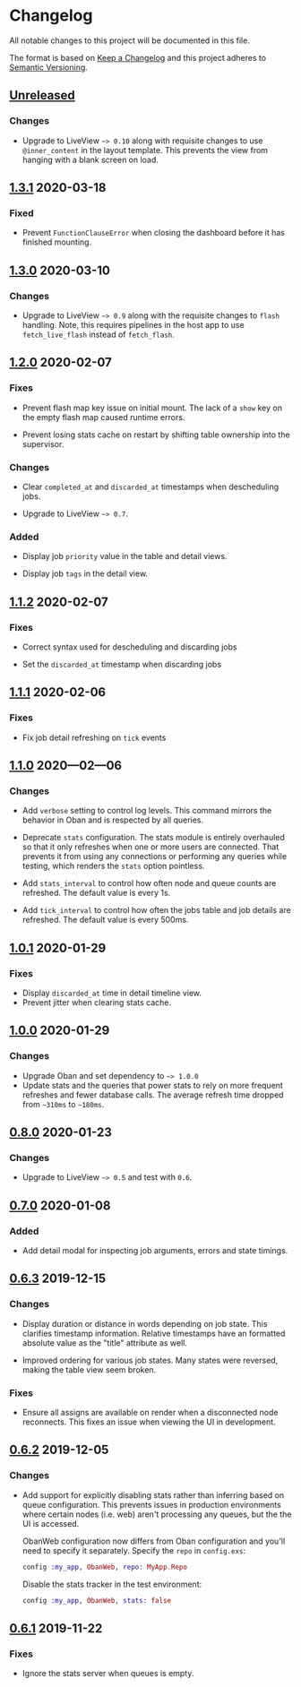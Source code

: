 # Changelog

All notable changes to this project will be documented in this file.

The format is based on [Keep a Changelog](http://keepachangelog.com/en/1.0.0/)
and this project adheres to [Semantic Versioning](http://semver.org/spec/v2.0.0.html).

## [Unreleased]

### Changes

- Upgrade to LiveView `~> 0.10` along with requisite changes to use
  `@inner_content` in the layout template. This prevents the view from hanging
  with a blank screen on load.

## [1.3.1] 2020-03-18

### Fixed

- Prevent `FunctionClauseError` when closing the dashboard before it has
  finished mounting.

## [1.3.0] 2020-03-10

### Changes

- Upgrade to LiveView `~> 0.9` along with the requisite changes to `flash`
  handling. Note, this requires pipelines in the host app to use
  `fetch_live_flash` instead of `fetch_flash`.

## [1.2.0] 2020-02-07

### Fixes

- Prevent flash map key issue on initial mount. The lack of a `show` key on the
  empty flash map caused runtime errors.

- Prevent losing stats cache on restart by shifting table ownership into the
  supervisor.

### Changes

- Clear `completed_at` and `discarded_at` timestamps when descheduling jobs.

- Upgrade to LiveView `~> 0.7`.

### Added

- Display job `priority` value in the table and detail views.

- Display job `tags` in the detail view.

## [1.1.2] 2020-02-07

### Fixes

- Correct syntax used for descheduling and discarding jobs

- Set the `discarded_at` timestamp when discarding jobs

## [1.1.1] 2020-02-06

### Fixes

- Fix job detail refreshing on `tick` events

## [1.1.0] 2020—02—06

### Changes

- Add `verbose` setting to control log levels. This command mirrors the behavior
  in Oban and is respected by all queries.

- Deprecate `stats` configuration. The stats module is entirely overhauled so
  that it only refreshes when one or more users are connected. That prevents it
  from using any connections or performing any queries while testing, which
  renders the `stats` option pointless.

- Add `stats_interval` to control how often node and queue counts are refreshed.
  The default value is every 1s.

- Add `tick_interval` to control how often the jobs table and job details are
  refreshed. The default value is every 500ms.

## [1.0.1] 2020-01-29

### Fixes

- Display `discarded_at` time in detail timeline view.
- Prevent jitter when clearing stats cache.

## [1.0.0] 2020-01-29

### Changes

- Upgrade Oban and set dependency to `~> 1.0.0`
- Update stats and the queries that power stats to rely on more frequent
  refreshes and fewer database calls. The average refresh time dropped from
  `~310ms` to `~180ms`.

## [0.8.0] 2020-01-23

### Changes

- Upgrade to LiveView `~> 0.5` and test with `0.6`.

## [0.7.0] 2020-01-08

### Added

- Add detail modal for inspecting job arguments, errors and state timings.

## [0.6.3] 2019-12-15

### Changes

- Display duration or distance in words depending on job state. This clarifies
  timestamp information. Relative timestamps have an formatted absolute value as
  the "title" attribute as well.

- Improved ordering for various job states. Many states were reversed, making
  the table view seem broken.

### Fixes

- Ensure all assigns are available on render when a disconnected node
  reconnects. This fixes an issue when viewing the UI in development.

## [0.6.2] 2019-12-05

### Changes

- Add support for explicitly disabling stats rather than inferring based on
  queue configuration. This prevents issues in production environments where
  certain nodes (i.e. web) aren't processing any queues, but the the UI is
  accessed.

  ObanWeb configuration now differs from Oban configuration and you'll need to
  specify it separately. Specify the `repo` in `config.exs`:

  ```elixir
  config :my_app, ObanWeb, repo: MyApp.Repo
  ```

  Disable the stats tracker in the test environment:

  ```elixir
  config :my_app, ObanWeb, stats: false
  ```

## [0.6.1] 2019-11-22

### Fixes

- Ignore the stats server when queues is empty.

[Unreleased]: https://github.com/sorentwo/oban_web/compare/v1.3.1...HEAD
[1.3.1]: https://github.com/sorentwo/oban_web/compare/v1.3.0...v1.3.1
[1.3.0]: https://github.com/sorentwo/oban_web/compare/v1.2.0...v1.3.0
[1.2.0]: https://github.com/sorentwo/oban_web/compare/v1.1.2...v1.2.0
[1.1.2]: https://github.com/sorentwo/oban_web/compare/v1.1.1...v1.1.2
[1.1.1]: https://github.com/sorentwo/oban_web/compare/v1.1.0...v1.1.1
[1.1.0]: https://github.com/sorentwo/oban_web/compare/v1.0.1...v1.1.0
[1.0.1]: https://github.com/sorentwo/oban_web/compare/v1.0.0...v1.0.1
[1.0.0]: https://github.com/sorentwo/oban_web/compare/v0.8.0...v1.0.0
[0.8.0]: https://github.com/sorentwo/oban_web/compare/v0.7.0...v0.8.0
[0.7.0]: https://github.com/sorentwo/oban_web/compare/v0.6.3...v0.7.0
[0.6.3]: https://github.com/sorentwo/oban_web/compare/v0.6.2...v0.6.3
[0.6.2]: https://github.com/sorentwo/oban_web/compare/v0.6.1...v0.6.2
[0.6.1]: https://github.com/sorentwo/oban_web/compare/v0.6.0...v0.6.1
